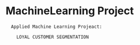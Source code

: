 # MachineLearning Project

      Applied Machine Learning Projeact: 

        LOYAL CUSTOMER SEGMENTATION
